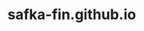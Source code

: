 # safka-fin.github.io

<script src="https://embed.github.com/view/geojson/benbalter/dc-wifi-social/master/bars.geojson"></script>
